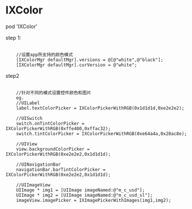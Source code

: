 # IXColor

pod 'IXColor'

step 1:
<pre><code>
    //设置app所支持的颜色模式
    [IXColorMgr defaultMgr].versions = @[@"white",@"black"];
    [IXColorMgr defaultMgr].curVersion = @"white";
</code></pre>
    
step2
<pre><code>
    //针对不同的模式设置控件颜色和图片
    eg.
    //UILabel
    label.textColorPicker = IXColorPickerWithRGB(0x1d1d1d,0xe2e2e2);
    
    //UISwitch
    switch.onTintColorPicker = IXColorPickerWithRGB(0xffe400,0xffac32);
    switch.tintColorPicker = IXColorPickerWithRGB(0xe64a4a,0x28ac8e);
    
    //UIView
    view.backgroundColorPicker = IXColorPickerWithRGB(0xe2e2e2,0x1d1d1d);
    
    //UINavigationBar
    navigationBar.barTintColorPicker = IXColorPickerWithRGB(0xe2e2e2,0x1d1d1d);
    
    //UIImageView
    UIImage * img1 = [UIImage imageNamed:@"m_c_usd"];
    UIImage * img2 = [UIImage imageNamed:@"m_c_usd_sl"];
    imageView.imagePicker = IXImagePickerWithImages(img1,img2);
</code></pre>
